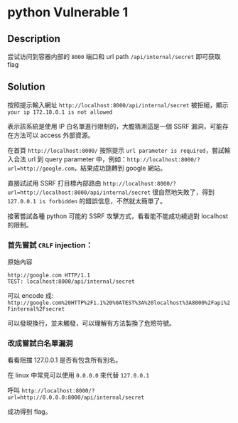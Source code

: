 # python Vulnerable 1

## Description

尝试访问到容器内部的 `8000` 端口和 url path `/api/internal/secret` 即可获取 flag

## Solution

按照提示輸入網址 `http://localhost:8000/api/internal/secret` 被拒絕，顯示 `your ip 172.18.0.1 is not allowed`

表示該系統是使用 IP 白名單進行限制的，大膽猜測這是一個 SSRF 漏洞，可能存在方法可以 access 外部資源。

在首頁 `http://localhost:8000/` 按照提示 `url parameter is required`，嘗試輸入合法 url 到 query parameter 中，例如：`http://localhost:8000/?url=http://google.com`，結果成功跳轉到 google 網站。

直接試試用 SSRF 打目標內部路由 `http://localhost:8000/?url=http://localhost:8000/api/internal/secret` 很自然地失敗了，得到 `127.0.0.1 is forbidden` 的錯誤信息，不然就太簡單了。

接著嘗試各種 python 可能的 SSRF 攻擊方式，看看能不能成功繞過對 localhost 的限制。

### 首先嘗試 `CRLF` injection：

原始內容

```
http://google.com HTTP/1.1
TEST: localhost:8000/api/internal/secret
```

可以 encode 成: `http://google.com%20HTTP%2F1.1%20%0ATEST%3A%20localhost%3A8000%2Fapi%2Finternal%2Fsecret`

可以發現換行，並未觸發，可以理解有方法製換了危險符號。

### 改成嘗試白名單漏洞

看看阻擋 127.0.0.1 是否有包含所有別名。

在 linux 中常見可以使用 `0.0.0.0` 來代替 `127.0.0.1`

呼叫 `http://localhost:8000/?url=http://0.0.0.0:8000/api/internal/secret`

成功得到 flag。
